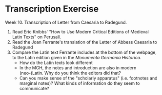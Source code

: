 # Transcription Exercise

Week 10. Transcription of Letter from Caesaria to Radegund. 

1. Read Eric Knibbs' "How to Use Modern Critical Editions of Medieval Latin Texts" on Perusall. 
2. Read the Joan Ferrante's translation of the Letter of Abbess Caesaria to Radegund
3. Compare the Latin text Ferrante includes at the bottom of the webpage, to the Latin edition given in the _Monumenta Germania Historica_. 
   * How do the Latin texts look different
   * In the MGH, the notes and introduction are also in modern \(neo-\)Latin. Why do you think the editors did that?
   * Can you make sense of the "scholarly apparatus" \(i.e. footnotes and marginal notes\)? What kinds of information do they seem to communicate?

